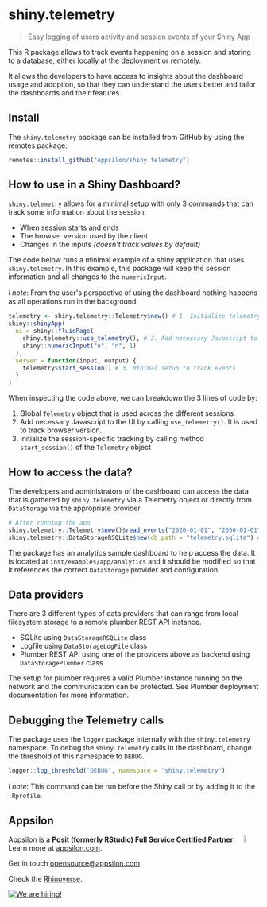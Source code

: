 # shiny.telemetry

> Easy logging of users activity and session events of your Shiny App 

This R package allows to track events happening on a session and storing to a database, either locally at the deployment or remotely.

It allows the developers to have access to insights about the dashboard usage and adoption, so that they can understand the users better and tailor the dashboards and their features.

## Install

The `shiny.telemetry` package can be installed from GitHub by using the remotes package:

```R
remotes::install_github("Appsilon/shiny.telemetry")
```

## How to use in a Shiny Dashboard?

`shiny.telemetry` allows for a minimal setup with only 3 commands that can track some information about the session:

* When session starts and ends
* The browser version used by the client
* Changes in the inputs _(doesn't track values by default)_

The code below runs a minimal example of a shiny application that uses `shiny.telemetry`.
In this example, this package will keep the session information and all changes to the `numericInput`.

ℹ️ _note_: From the user's perspective of using the dashboard nothing happens as all operations run in the background.

```R
telemetry <- shiny.telemetry::Telemetry$new() # 1. Initialize telemetry with default options
shiny::shinyApp(
  ui = shiny::fluidPage(
    shiny.telemetry::use_telemetry(), # 2. Add necessary Javascript to Shiny
    shiny::numericInput("n", "n", 1)
  ),
  server = function(input, output) {
    telemetry$start_session() # 3. Minimal setup to track events
  }
)
```

When inspecting the code above, we can breakdown the 3 lines of code by:

1. Global `Telemetry` object that is used across the different sessions
2. Add necessary Javascript to the UI by calling `use_telemetry()`. It is used to track browser version. 
3. Initialize the session-specific tracking by  calling method `start_session()` of the `Telemetry` object 

## How to access the data?

The developers and administrators of the dashboard can access the data that is gathered by `shiny.telemetry` via a Telemetry object or directly from `DataStorage` via the appropriate provider.

```R
# After running the app
shiny.telemetry::Telemetry$new()$read_events("2020-01-01", "2050-01-01")
shiny.telemetry::DataStorageRSQLite$new(db_path = "telemetry.sqlite") # default provider and path for Telemetry$new()
```

The package has an analytics sample dashboard to help access the data. It is located at `inst/examples/app/analytics` and it should be modified so that it references the correct `DataStorage` provider and configuration.

## Data providers

There are 3 different types of data providers that can range from local filesystem storage to a remote plumber REST API instance.

* SQLite using `DataStorageRSQLite` class
* Logfile using `DataStorageLogFile` class
* Plumber REST API using one of the providers above as backend using `DataStoragePlumber` class

The setup for plumber requires a valid Plumber instance running on the network and the communication can be protected. See Plumber deployment documentation for more information.

## Debugging the Telemetry calls

The package uses the `logger` package internally with the `shiny.telemetry` namespace. To debug the `shiny.telemetry` calls in the dashboard, change the threshold of this namespace to `DEBUG`.

```R
logger::log_threshold("DEBUG", namespace = "shiny.telemetry")
```

ℹ️ _note_: This command can be run before the Shiny call or by adding it to the `.Rprofile`.

## Appsilon

<img src="https://avatars0.githubusercontent.com/u/6096772" align="right" alt="" width="6%" />

Appsilon is a **Posit (formerly RStudio) Full Service Certified Partner**.<br/>
Learn more at [appsilon.com](https://appsilon.com).

Get in touch [opensource@appsilon.com](mailto:opensource@appsilon.com)

Check the [Rhinoverse](https://rhinoverse.dev).

<a href = "https://appsilon.com/careers/" target="_blank"><img src="http://d2v95fjda94ghc.cloudfront.net/hiring.png" alt="We are hiring!"/></a>
